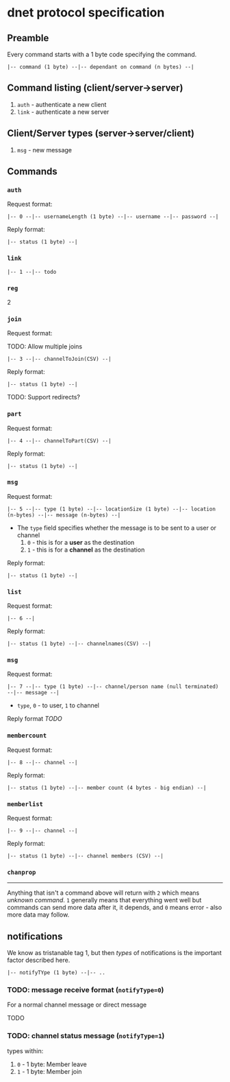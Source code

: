 dnet protocol specification
===========================

## Preamble

Every command starts with a 1 byte code specifying the command.

```
|-- command (1 byte) --|-- dependant on command (n bytes) --|
```

## Command listing (client/server->server)

1. `auth` - authenticate a new client
2. `link` - authenticate a new server

## Client/Server types (server->server/client)

1. `msg` - new message

## Commands

### `auth`

Request format:

```
|-- 0 --|-- usernameLength (1 byte) --|-- username --|-- password --|
```

Reply format:

```
|-- status (1 byte) --|
```

### `link`

```
|-- 1 --|-- todo
```

### `reg`

2

### `join`

Request format:

TODO: Allow multiple joins

```
|-- 3 --|-- channelToJoin(CSV) --|
```

Reply format:

```
|-- status (1 byte) --|
```

TODO: Support redirects?

### `part`

Request format:

```
|-- 4 --|-- channelToPart(CSV) --|
```

Reply format:

```
|-- status (1 byte) --|
```

### `msg`

Request format:

```
|-- 5 --|-- type (1 byte) --|-- locationSize (1 byte) --|-- location (n-bytes) --|-- message (n-bytes) --|
```

* The `type` field specifies whether the message is to be sent to a user or channel
	1. `0` - this is for a **user** as the destination
	2. `1` - this is for a **channel** as the destination

Reply format:

```
|-- status (1 byte) --|
```

### `list`

Request format:

```
|-- 6 --|
```

Reply format:

```
|-- status (1 byte) --|-- channelnames(CSV) --|
```

### `msg`

Request format:

```
|-- 7 --|-- type (1 byte) --|-- channel/person name (null terminated) --|-- message --|
```

* `type`, `0` - to user, `1` to channel

Reply format *TODO*


### `membercount`

Request format: 

```
|-- 8 --|-- channel --|
```

Reply format:

```
|-- status (1 byte) --|-- member count (4 bytes - big endian) --|
```

### `memberlist`

Request format: 

```
|-- 9 --|-- channel --|
```


Reply format:

```
|-- status (1 byte) --|-- channel members (CSV) --|
```

### `chanprop`


---

Anything that isn't a command above will return with `2` which means _unknown command_.
`1` generally means that everything went well but commands can send more data after it,
it depends, and `0` means error - also more data may follow.

## notifications

We know as tristanable tag 1, but then _types_ of notifications is the important factor described here.

```
|-- notifyTYpe (1 byte) --|-- ..
```

### TODO: message receive format (`notifyType=0`)

For a normal channel message or direct message

TODO

### TODO: channel status message (`notifyType=1`)

types within:

1. `0` - 1 byte: Member leave
2. `1` - 1 byte: Member join